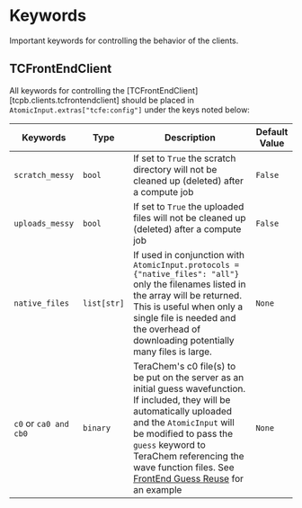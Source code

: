 # Keywords

Important keywords for controlling the behavior of the clients.

## TCFrontEndClient

All keywords for controlling the [TCFrontEndClient][tcpb.clients.tcfrontendclient] should be placed in `AtomicInput.extras["tcfe:config"]` under the keys noted below:

| Keywords              | Type        | Description                                                                                                                                                                                                                                                                                                                      | Default Value |
| --------------------- | ----------- | -------------------------------------------------------------------------------------------------------------------------------------------------------------------------------------------------------------------------------------------------------------------------------------------------------------------------------- | ------------- |
| `scratch_messy`       | `bool`      | If set to `True` the scratch directory will not be cleaned up (deleted) after a compute job                                                                                                                                                                                                                                      | `False`       |
| `uploads_messy`       | `bool`      | If set to `True` the uploaded files will not be cleaned up (deleted) after a compute job                                                                                                                                                                                                                                         | `False`       |
| `native_files`        | `list[str]` | If used in conjunction with `AtomicInput.protocols = {"native_files": "all"}` only the filenames listed in the array will be returned. This is useful when only a single file is needed and the overhead of downloading potentially many files is large.                                                                         | `None`        |
| `c0` or `ca0 and cb0` | `binary`    | TeraChem's c0 file(s) to be put on the server as an initial guess wavefunction. If included, they will be automatically uploaded and the `AtomicInput` will be modified to pass the `guess` keyword to TeraChem referencing the wave function files. See [FrontEnd Guess Reuse](../Examples/frontend_guess_reuse) for an example | `None`        |
